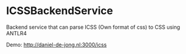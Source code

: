# ICSSBackendService
Backend service that can parse ICSS (Own format of css) to CSS using ANTLR4

Demo: http://daniel-de-jong.nl:3000/icss
